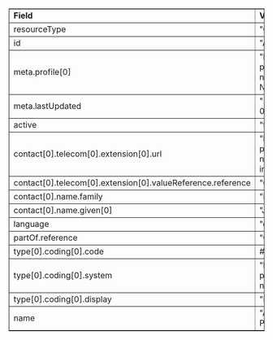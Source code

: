 <table border="1"><tr><td><b>Field</b></td><td><b>Value</b></td></tr>
<tr><td>resourceType</td><td>
"Organization"
</td></tr>
<tr><td>id</td><td>
"AcmeofCTPremNet"
</td></tr>
<tr><td>meta.profile[0]</td><td>"http://hl7.org/fhir/us/davinci-pdex-plan-net/StructureDefinition/plannet-Network"</td></tr>
<tr><td>meta.lastUpdated</td><td>
"2020-07-07T13:26:22.0314215+00:00"
</td></tr>
<tr><td>active</td><td>
"true"
</td></tr>
<tr><td>contact[0].telecom[0].extension[0].url</td><td>
"http://hl7.org/fhir/us/davinci-pdex-plan-net/StructureDefinition/via-intermediary"
</td></tr>
<tr><td>contact[0].telecom[0].extension[0].valueReference.reference</td><td>
"Organization/Acme"
</td></tr>
<tr><td>contact[0].name.family</td><td>
"Kawasaki"
</td></tr>
<tr><td>contact[0].name.given[0]</td><td>"Jane"</td></tr>
<tr><td>language</td><td>
"en-US"
</td></tr>
<tr><td>partOf.reference</td><td>
"Organization/Acme"
</td></tr>
<tr><td>type[0].coding[0].code</td><td>
#payer
</td></tr>
<tr><td>type[0].coding[0].system</td><td>
"http://hl7.org/fhir/us/davinci-pdex-plan-net/CodeSystem/OrgTypeCS"
</td></tr>
<tr><td>type[0].coding[0].display</td><td>
"Payer"
</td></tr>
<tr><td>name</td><td>
"ACME CT Premium Preferred Provider Network"
</td></tr>
</table>
